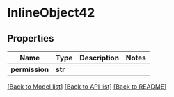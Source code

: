 # InlineObject42

## Properties
Name | Type | Description | Notes
------------ | ------------- | ------------- | -------------
**permission** | **str** |  | 

[[Back to Model list]](../README.md#documentation-for-models) [[Back to API list]](../README.md#documentation-for-api-endpoints) [[Back to README]](../README.md)


